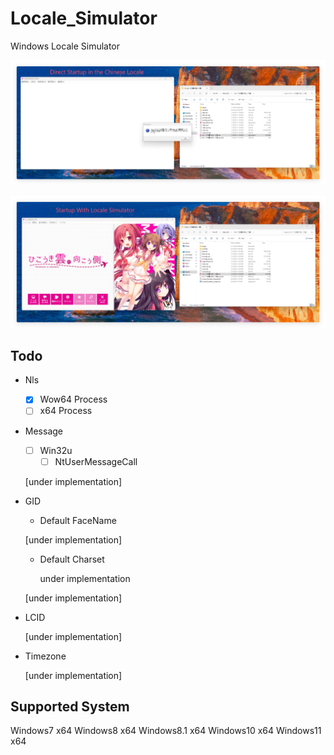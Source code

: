 # Locale_Simulator

Windows Locale Simulator

![](etc/img/1.png)

![](etc/img/2.png)

## Todo

- Nls

  - [x] Wow64 Process
  - [ ] x64 Process
  
- Message

  - [ ] Win32u
    - [ ] NtUserMessageCall

  [under implementation]

- GID

   - Default FaceName

   [under implementation]

  - Default Charset

    under implementation

  [under implementation]

- LCID

  [under implementation]

- Timezone

  [under implementation]



## Supported System

Windows7 x64
Windows8 x64
Windows8.1 x64
Windows10 x64
Windows11 x64
